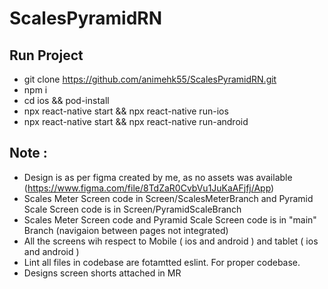 # ScalesPyramidRN

## Run Project

- git clone https://github.com/animehk55/ScalesPyramidRN.git
- npm i
- cd ios && pod-install
- npx react-native start && npx react-native run-ios
- npx react-native start && npx react-native run-android
## Note :

- Design is as per figma created by me, as no assets was available (https://www.figma.com/file/8TdZaR0CvbVu1JuKaAFjfj/App)
- Scales Meter Screen code in Screen/ScalesMeterBranch and Pyramid Scale Screen code is in Screen/PyramidScaleBranch
- Scales Meter Screen code and Pyramid Scale Screen code is in "main" Branch (navigaion between pages not integrated)
- All the screens wih respect to Mobile ( ios and android ) and tablet ( ios and android ) 
- Lint all files in codebase are fotamtted eslint. For proper codebase.
- Designs screen shorts attached in MR 
  